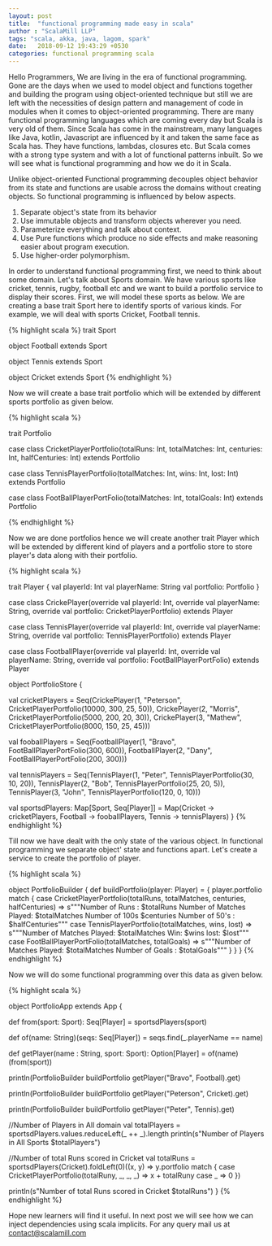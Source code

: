 ```yaml
---
layout: post
title:  "functional programming made easy in scala"
author : "ScalaMill LLP"
tags: "scala, akka, java, lagom, spark"
date:   2018-09-12 19:43:29 +0530
categories: functional programming scala
---
```

Hello Programmers, We are living in the era of functional programming. Gone are the days when we used to model object and functions together and building the program using object-oriented technique but still we are left with the necessities of design pattern and management of code in modules when it comes to object-oriented programming. There are many functional programming languages which are coming every day but Scala is very old of them. Since Scala has come in the mainstream, many languages like Java, kotlin, Javascript are influenced by it and taken the same face as Scala has. They have functions, lambdas, closures etc. But Scala comes with a strong type system and with a lot of functional patterns inbuilt. So we will see what is functional programming and how we do it in Scala.

Unlike object-oriented Functional programming decouples object behavior from its state and functions are usable across the domains without creating objects. So functional programming is influenced by below aspects.

1. Separate object's state from its behavior
2. Use immutable objects and transform objects wherever you need.
3. Parameterize everything and talk about context.
4. Use Pure functions which produce no side effects and make reasoning easier about program execution.
5. Use higher-order polymorphism.

In order to understand functional programming first, we need to think about some domain. Let's talk about Sports domain. We have various sports like cricket, tennis, rugby, football etc and we want to build a portfolio service to display their scores. First, we will model these sports as below. We are creating a base trait Sport here to identify sports of various kinds. For example, we will deal with sports Cricket, Football tennis.

{% highlight scala %}
trait Sport

object Football extends Sport

object Tennis extends Sport

object Cricket extends Sport
{% endhighlight %}

Now we will create a base trait portfolio which will be extended by different sports portfolio as given below.

{% highlight scala %}

trait Portfolio

case class CricketPlayerPortfolio(totalRuns: Int, totalMatches: Int, centuries: Int, halfCenturies: Int) extends Portfolio

case class TennisPlayerPortfolio(totalMatches: Int, wins: Int, lost: Int) extends Portfolio

case class FootBallPlayerPortFolio(totalMatches: Int, totalGoals: Int) extends Portfolio

{% endhighlight %}


Now we are done portfolios hence we will create another trait Player which will be extended by different kind of players and a portfolio store to store player's data along with their portfolio.

{% highlight scala %}

trait Player {
  val playerId: Int
  val playerName: String
  val portfolio: Portfolio
}

case class CrickePlayer(override val playerId: Int, override val playerName: String, override val portfolio: CricketPlayerPortfolio) extends Player

case class TennisPlayer(override val playerId: Int, override val playerName: String, override val portfolio: TennisPlayerPortfolio) extends Player

case class FootballPlayer(override val playerId: Int, override val playerName: String, override val portfolio: FootBallPlayerPortFolio) extends Player

object PortfolioStore {

  val cricketPlayers = Seq(CrickePlayer(1, "Peterson", CricketPlayerPortfolio(10000, 300, 25, 50)), 
                           CrickePlayer(2, "Morris", CricketPlayerPortfolio(5000, 200, 20, 30)),
                           CrickePlayer(3, "Mathew", CricketPlayerPortfolio(8000, 150, 25, 45)))

  val fooballPlayers = Seq(FootballPlayer(1, "Bravo", FootBallPlayerPortFolio(300, 600)),
                           FootballPlayer(2, "Dany", FootBallPlayerPortFolio(200, 300)))

  val tennisPlayers = Seq(TennisPlayer(1, "Peter", TennisPlayerPortfolio(30, 10, 20)),
                          TennisPlayer(2, "Bob", TennisPlayerPortfolio(25, 20, 5)),
                          TennisPlayer(3, "John", TennisPlayerPortfolio(120, 0, 10)))

  val sportsdPlayers: Map[Sport, Seq[Player]] = Map(Cricket -> cricketPlayers, Football -> fooballPlayers,
    Tennis -> tennisPlayers)
}
{% endhighlight %}

Till now we have dealt with the only state of the various object. In functional programming we separate object' state and functions apart. Let's create a service to create the portfolio of player.

{% highlight scala %}

object PortfolioBuilder {
  def buildPortfolio(player: Player) = {
    player.portfolio match {
      case CricketPlayerPortfolio(totalRuns, totalMatches, centuries, halfCenturies) =>
                  s"""Number of Runs : $totalRuns 
                      Number of Matches Played: $totalMatches
                      Number of 100s $centuries
                      Number of 50's : $halfCenturies"""
      case TennisPlayerPortfolio(totalMatches, wins, lost) =>
                 s"""Number of Matches Played: $totalMatches
                      Win: $wins 
                      lost: $lost"""
      case FootBallPlayerPortFolio(totalMatches, totalGoals) =>
                 s"""Number of Matches Played: $totalMatches
                     Number of Goals : $totalGoals"""
    }
  }
}
{% endhighlight %}

Now we will do some functional programming over this data as given below.

{% highlight scala %}

object PortfolioApp extends App {

  def from(sport: Sport): Seq[Player] = sportsdPlayers(sport)

  def of(name: String)(seqs: Seq[Player]) = seqs.find(_.playerName == name)

  def getPlayer(name : String, sport: Sport): Option[Player] = of(name)(from(sport))

  println(PortfolioBuilder buildPortfolio getPlayer("Bravo", Football).get)

  println(PortfolioBuilder buildPortfolio getPlayer("Peterson", Cricket).get)

  println(PortfolioBuilder buildPortfolio getPlayer("Peter", Tennis).get)

  //Number of Players in All domain
   val totalPlayers = sportsdPlayers.values.reduceLeft(_ ++ _).length
   println(s"Number of Players in All Sports $totalPlayers")

  //Number of total Runs scored in Cricket
  val totalRuns = sportsdPlayers(Cricket).foldLeft(0)((x, y) => y.portfolio match {
    case CricketPlayerPortfolio(totalRuny, _, _, _) => x + totalRuny
    case _ => 0
  })

  println(s"Number of total Runs scored in Cricket $totalRuns")
}
{% endhighlight %}

Hope new learners will find it useful. In next post we will see how we can inject dependencies using scala implicits. For any query mail us at contact@scalamill.com
